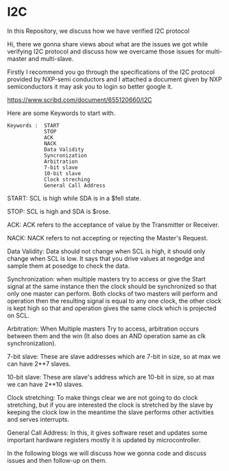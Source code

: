 # I2C
In this Repository, we discuss how we have verified I2C protocol

Hi, there we gonna share views about what are the issues we got while verifying I2C protocol and discuss how we overcame those issues for multi-master and multi-slave.

Firstly I recommend you go through the specifications of the I2C protocol provided by NXP-semi conductors and I attached a document given by NXP semiconductors it may ask you to login so better google it.

https://www.scribd.com/document/655120660/I2C 

Here are some Keywords to start with.

    Keywords :  START
                STOP
                ACK
                NACK
                Data Validity
                Syncronization
                Arbitration
                7-bit slave
                10-bit slave
                Clock streching
                General Call Address

START: SCL is high while SDA is in a $fell state.

STOP: SCL is high and SDA is $rose.

ACK: ACK refers to the acceptance of value by the Transmitter or Receiver.

NACK: NACK refers to not accepting or rejecting the Master's Request.

Data Validity: Data should not change when SCL is high, it should only change when SCL is low. It says that you drive values at negedge and sample them                at posedge to check the data.
               
Synchronization: when multiple masters try to access or give the Start signal at the same instance then the clock should be synchronized so that only one                     master can perform. Both clocks of two masters will perform and operation then the resulting signal is equal to any one clock, the                         other clock is kept high so that and operation gives the same clock which is projected on SCL.

Arbitration: When Multiple masters Try to access, arbitration occurs between them and the win (It also does an AND operation same as clk                             synchronization).

7-bit slave: These are slave addresses which are 7-bit in size, so at max we can have 2**7 slaves.

10-bit slave: These are slave's address which are 10-bit in size, so at max we can have 2**10 slaves.

Clock stretching: To make things clear we are not going to do clock stretching, but if you are interested the clock is stretched by the slave by keeping                   the clock low in the meantime the slave performs other activities and serves interrupts.

General Call Address: In this, it gives software reset and updates some important hardware registers mostly it is updated by microcontroller.

In the following blogs we will discuss how we gonna code and discuss issues and then follow-up on them.
